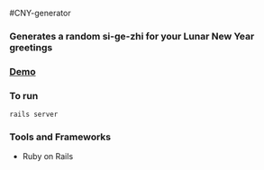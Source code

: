 #CNY-generator

### Generates a random si-ge-zhi for your Lunar New Year greetings

### [Demo](http://cny.herokuapp.com)


### To run
```
rails server
```

### Tools and Frameworks
* Ruby on Rails
